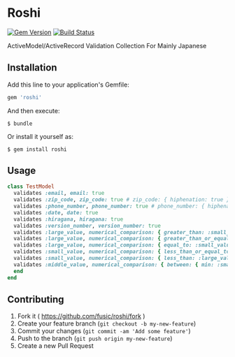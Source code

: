 # Roshi

[![Gem Version](https://badge.fury.io/rb/roshi.svg)](https://badge.fury.io/rb/roshi)
[![Build Status](https://travis-ci.org/fusic/roshi.svg)](https://travis-ci.org/fusic/roshi)

ActiveModel/ActiveRecord Validation Collection For Mainly Japanese

## Installation

Add this line to your application's Gemfile:

```ruby
gem 'roshi'
```

And then execute:

    $ bundle

Or install it yourself as:

    $ gem install roshi

## Usage

```ruby
class TestModel
  validates :email, email: true
  validates :zip_code, zip_code: true # zip_code: { hiphenation: true }
  validates :phone_number, phone_number: true # phone_number: { hiphenation: true }
  validates :date, date: true
  validates :hiragana, hiragana: true
  validates :version_number, version_number: true
  validates :large_value, numerical_comparison: { greater_than: :small_value }
  validates :large_value, numerical_comparison: { greater_than_or_equal_to: :small_value }
  validates :large_value, numerical_comparison: { equal_to: :small_value }
  validates :small_value, numerical_comparison: { less_than_or_equal_to: :large_value }
  validates :small_value, numerical_comparison: { less_than: :large_value }
  validates :middle_value, numerical_comparison: { between: { min: :small_value, max: :large_value } }
  end
end
```

## Contributing

1. Fork it ( https://github.com/fusic/roshi/fork )
2. Create your feature branch (`git checkout -b my-new-feature`)
3. Commit your changes (`git commit -am 'Add some feature'`)
4. Push to the branch (`git push origin my-new-feature`)
5. Create a new Pull Request
